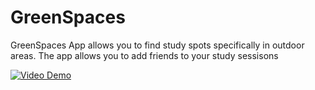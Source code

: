 # GreenSpaces
GreenSpaces App allows you to find study spots specifically in outdoor areas. The app allows you to add friends to your study sessisons

[![Video Demo](https://i.stack.imgur.com/Vp2cE.png)](https://youtu.be/pV813d-GIH0)

